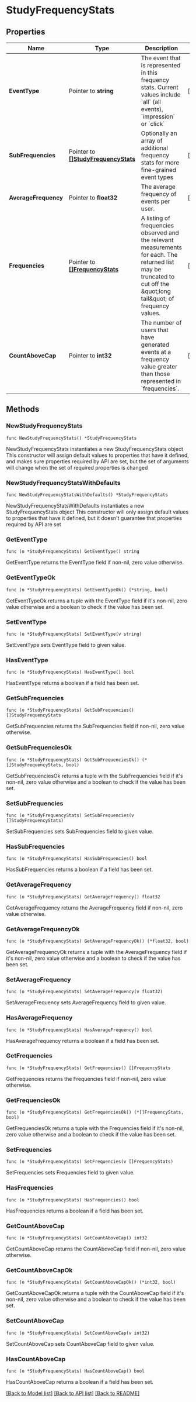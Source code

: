 # StudyFrequencyStats

## Properties

Name | Type | Description | Notes
------------ | ------------- | ------------- | -------------
**EventType** | Pointer to **string** | The event that is represented in this frequency stats. Current values include &#x60;all&#x60; (all events), &#x60;impression&#x60; or &#x60;click&#x60; | [optional] 
**SubFrequencies** | Pointer to [**[]StudyFrequencyStats**](StudyFrequencyStats.md) | Optionally an array of additional frequency stats for more fine-grained event types | [optional] 
**AverageFrequency** | Pointer to **float32** | The average frequency of events per user.  | [optional] 
**Frequencies** | Pointer to [**[]FrequencyStats**](FrequencyStats.md) | A listing of frequencies observed and the relevant measurements for each. The returned list may be truncated to cut off the \&quot;long tail\&quot; of frequency values.  | [optional] 
**CountAboveCap** | Pointer to **int32** | The number of users that have generated events at a frequency value greater than those represented in &#x60;frequencies&#x60;.  | [optional] 

## Methods

### NewStudyFrequencyStats

`func NewStudyFrequencyStats() *StudyFrequencyStats`

NewStudyFrequencyStats instantiates a new StudyFrequencyStats object
This constructor will assign default values to properties that have it defined,
and makes sure properties required by API are set, but the set of arguments
will change when the set of required properties is changed

### NewStudyFrequencyStatsWithDefaults

`func NewStudyFrequencyStatsWithDefaults() *StudyFrequencyStats`

NewStudyFrequencyStatsWithDefaults instantiates a new StudyFrequencyStats object
This constructor will only assign default values to properties that have it defined,
but it doesn't guarantee that properties required by API are set

### GetEventType

`func (o *StudyFrequencyStats) GetEventType() string`

GetEventType returns the EventType field if non-nil, zero value otherwise.

### GetEventTypeOk

`func (o *StudyFrequencyStats) GetEventTypeOk() (*string, bool)`

GetEventTypeOk returns a tuple with the EventType field if it's non-nil, zero value otherwise
and a boolean to check if the value has been set.

### SetEventType

`func (o *StudyFrequencyStats) SetEventType(v string)`

SetEventType sets EventType field to given value.

### HasEventType

`func (o *StudyFrequencyStats) HasEventType() bool`

HasEventType returns a boolean if a field has been set.

### GetSubFrequencies

`func (o *StudyFrequencyStats) GetSubFrequencies() []StudyFrequencyStats`

GetSubFrequencies returns the SubFrequencies field if non-nil, zero value otherwise.

### GetSubFrequenciesOk

`func (o *StudyFrequencyStats) GetSubFrequenciesOk() (*[]StudyFrequencyStats, bool)`

GetSubFrequenciesOk returns a tuple with the SubFrequencies field if it's non-nil, zero value otherwise
and a boolean to check if the value has been set.

### SetSubFrequencies

`func (o *StudyFrequencyStats) SetSubFrequencies(v []StudyFrequencyStats)`

SetSubFrequencies sets SubFrequencies field to given value.

### HasSubFrequencies

`func (o *StudyFrequencyStats) HasSubFrequencies() bool`

HasSubFrequencies returns a boolean if a field has been set.

### GetAverageFrequency

`func (o *StudyFrequencyStats) GetAverageFrequency() float32`

GetAverageFrequency returns the AverageFrequency field if non-nil, zero value otherwise.

### GetAverageFrequencyOk

`func (o *StudyFrequencyStats) GetAverageFrequencyOk() (*float32, bool)`

GetAverageFrequencyOk returns a tuple with the AverageFrequency field if it's non-nil, zero value otherwise
and a boolean to check if the value has been set.

### SetAverageFrequency

`func (o *StudyFrequencyStats) SetAverageFrequency(v float32)`

SetAverageFrequency sets AverageFrequency field to given value.

### HasAverageFrequency

`func (o *StudyFrequencyStats) HasAverageFrequency() bool`

HasAverageFrequency returns a boolean if a field has been set.

### GetFrequencies

`func (o *StudyFrequencyStats) GetFrequencies() []FrequencyStats`

GetFrequencies returns the Frequencies field if non-nil, zero value otherwise.

### GetFrequenciesOk

`func (o *StudyFrequencyStats) GetFrequenciesOk() (*[]FrequencyStats, bool)`

GetFrequenciesOk returns a tuple with the Frequencies field if it's non-nil, zero value otherwise
and a boolean to check if the value has been set.

### SetFrequencies

`func (o *StudyFrequencyStats) SetFrequencies(v []FrequencyStats)`

SetFrequencies sets Frequencies field to given value.

### HasFrequencies

`func (o *StudyFrequencyStats) HasFrequencies() bool`

HasFrequencies returns a boolean if a field has been set.

### GetCountAboveCap

`func (o *StudyFrequencyStats) GetCountAboveCap() int32`

GetCountAboveCap returns the CountAboveCap field if non-nil, zero value otherwise.

### GetCountAboveCapOk

`func (o *StudyFrequencyStats) GetCountAboveCapOk() (*int32, bool)`

GetCountAboveCapOk returns a tuple with the CountAboveCap field if it's non-nil, zero value otherwise
and a boolean to check if the value has been set.

### SetCountAboveCap

`func (o *StudyFrequencyStats) SetCountAboveCap(v int32)`

SetCountAboveCap sets CountAboveCap field to given value.

### HasCountAboveCap

`func (o *StudyFrequencyStats) HasCountAboveCap() bool`

HasCountAboveCap returns a boolean if a field has been set.


[[Back to Model list]](../README.md#documentation-for-models) [[Back to API list]](../README.md#documentation-for-api-endpoints) [[Back to README]](../README.md)


